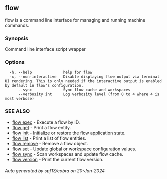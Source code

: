 ## flow

flow is a command line interface for managing and running machine commands.

### Synopsis

Command line interface script wrapper

### Options

```
  -h, --help              help for flow
  -x, --non-interactive   Disable displaying flow output via terminal UI rendering. This is only needed if the interactive output is enabled by default in flow's configuration.
      --sync              Sync flow cache and workspaces
      --verbosity int     Log verbosity level (from 0 to 4 where 4 is most verbose)
```

### SEE ALSO

* [flow exec](flow_exec.md)	 - Execute a flow by ID.
* [flow get](flow_get.md)	 - Print a flow entity.
* [flow init](flow_init.md)	 - Initialize or restore the flow application state.
* [flow list](flow_list.md)	 - Print a list of flow entities.
* [flow remove](flow_remove.md)	 - Remove a flow object.
* [flow set](flow_set.md)	 - Update global or workspace configuration values.
* [flow sync](flow_sync.md)	 - Scan workspaces and update flow cache.
* [flow version](flow_version.md)	 - Print the current flow version.

###### Auto generated by spf13/cobra on 20-Jan-2024
